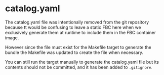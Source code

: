 # catalog.yaml

The catalog.yaml file was intentionally removed from the git repository because tt would be confusing to leave a static FBC here when we exclusively generate them at runtime to include them in the FBC container image.

However since the file must exist for the Makefile target to generate the bundle the Makefile was updated to create the file when necessary.

You can still run the target manually to generate the catalog.yaml file but its contents should not be committed, and it has been added to `.gitignore`.